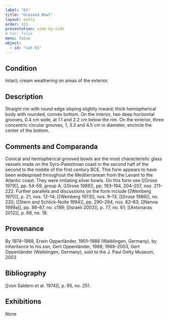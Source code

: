 ```yaml
---
label: "61"
title: "Grooved Bowl"
layout: entry
order: 313
presentation: side-by-side
# toc: false
menu: false
object:
  - id: "cat-61"
---
```


## Condition

Intact; cream weathering on areas of the exterior.

## Description

Straight rim with round edge sloping slightly inward; thick hemispherical body with rounded, convex bottom. On the interior, two deep horizontal grooves, 0.4 cm wide, at 1.1 and 2.2 cm below the rim. On the exterior, three concentric circular grooves, 1, 3.3 and 4.5 cm in diameter, encircle the center of the bottom.

## Comments and Comparanda

Conical and hemispherical grooved bowls are the most characteristic glass vessels made on the Syro-Palestinian coast in the second half of the second to the middle of the first century BCE. This form appears to have been widespread throughout the Mediterranean from the Levant to the Atlantic coast. They were imitating silver bowls. On this form see [[Grose 1979]], pp. 54–59, group A; [[Grose 1989]], pp. 193–194, 204–207, nos. 211–222. Further parallels and discussions on the form include [[Weinberg 1970]], p. 21, nos. 12–14; [[Weinberg 1973]], nos. 9–13; [[Grose 1989]], no. 220; [[Stern and Schlick-Nolte 1994]], pp. 290–294, nos. 82–83; [[Nenna 1999a]], pp. 86–87, no. c199; [[Israeli 2003]], p. 77, no. 61; [[Antonaras 2012]], p. 68, no. 18.

## Provenance

By 1974–1988, Erwin Oppenländer, 1901–1988 (Waiblingen, Germany), by inheritance to his son, Gert Oppenländer, 1988; 1988–2003, Gert Oppenländer (Waiblingen, Germany), sold to the J. Paul Getty Museum, 2003

## Bibliography

[[von Saldern et al. 1974]], p. 95, no. 251.

## Exhibitions

None